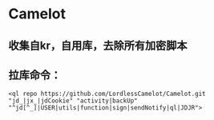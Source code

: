 # Camelot
## 收集自kr，自用库，去除所有加密脚本

## 拉库命令：  
`<ql repo https://github.com/LordlessCamelot/Camelot.git "jd_|jx_|jdCookie" "activity|backUp" "^jd[^_]|USER|utils|function|sign|sendNotify|ql|JDJR">`
